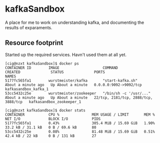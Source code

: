 # kafkaSandbox

A place for me to work on understanding kafka, and documenting the results of exparaments.

## Resource footprint

Started up the required services.  Havn't used them at all yet.

    [cig@nzxt kafkaSandbox]$ docker ps
    CONTAINER ID        IMAGE                    COMMAND                  CREATED              STATUS              PORTS                                  NAMES
    5177fc565fa1        wurstmeister/kafka       "start-kafka.sh"         About a minute ago   Up About a minute   0.0.0.0:9092->9092/tcp                 kafkasandbox_kafka_1
    53cc5432c25e        wurstmeister/zookeeper   "/bin/sh -c '/usr/..."   About a minute ago   Up About a minute   22/tcp, 2181/tcp, 2888/tcp, 3888/tcp   kafkasandbox_zookeeper_1

    [cig@nzxt kafkaSandbox]$ docker stats
    CONTAINER           CPU %               MEM USAGE / LIMIT       MEM %               NET I/O             BLOCK I/O           PIDS
    5177fc565fa1        0.43%               305.4 MiB / 15.69 GiB   1.90%               33.2 kB / 31.1 kB   0 B / 69.6 kB       80
    53cc5432c25e        0.08%               81.48 MiB / 15.69 GiB   0.51%               42.4 kB / 22 kB     0 B / 131 kB        27
